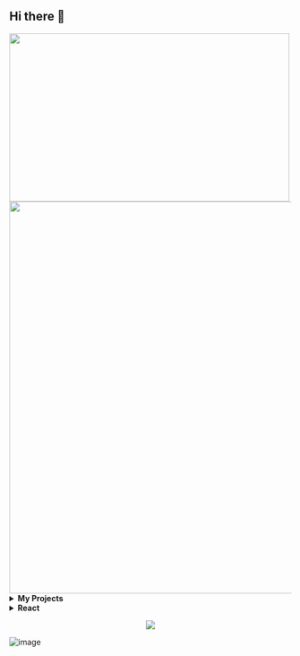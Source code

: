 ## Hi there 👋
  <img src="https://i.gifer.com/CCNN.gif" width="500" height="300"/>
  
<div align="center">
    <img src="https://i.gifer.com/CCNN.gif" width="700"/>
</div>

<details><summary><b>My Projects </b></summary>
  <ul>
    <li><a href="https://github.com/VladRevucki/Alivio_page">Alivio page</a></li>
    <li><a href="https://github.com/VladRevucki/Aivazovski_page">Aivazovski page</a></li>
    <li><a href="https://vladrevucki.github.io/Live-streaming">Live streaming page</a></li>
    <li><a href="https://github.com/VladRevucki/Lionic">Lionic</a></li>
    <li><a href="https://github.com/VladRevucki/Hotels">Hotels page</a></li>
    <li><a href="https://github.com/VladRevucki/Evklid">Evklid page</a></li>
    <li><a href="https://github.com/VladRevucki/radio-W-Wave">Radio-W-Wave</a></li>
    <li><a href="https://github.com/VladRevucki/skillbox">Skillbox page</a></li>
    <li><a href="https://github.com/VladRevucki/List-films">List-films</a></li>
    <li><a href="https://github.com/VladRevucki/github-pages">Application with the ability to manipulate data in a table</a></li>
  </ul>
</details>

<details><summary><b>React</b></summary>  
  <ul>
    <li><a href="https://react-cards-app-yw1h.onrender.com">React App</a></li>
  </ul>  
</details>

<p align="center">
  <a href="https://skillicons.dev">
    <img src="https://skillicons.dev/icons?i=html,css,js,sass,ts,react,vite,nodejs,nextjs,npm,bootstrap,git,figma,vscode" />
  </a>
</p>

![image](https://img.shields.io/badge/lenovo%20laptop-E2231A?style=for-the-badge&logo=lenovo&logoColor=white)
